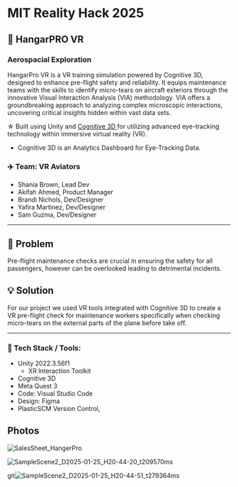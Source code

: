 # MIT Reality Hack 2025
## 🥽 HangarPRO VR
### Aerospacial Exploration

HangarPro VR is a VR training simulation powered by Cognitive 3D, designed to enhance pre-flight safety and reliability. It equips maintenance teams with the skills to identify micro-tears on aircraft exteriors through the innovative Visual Interaction Analysis (VIA) methodology. VIA offers a groundbreaking approach to analyzing complex microscopic interactions, uncovering critical insights hidden within vast data sets.

☆ Built using Unity and <a href='https://app.cognitive3d.com/'> Cognitive 3D </a> for utilizing advanced eye-tracking technology within immersive virtual reality (VR).

- Cognitive 3D is an Analytics Dashboard for Eye-Tracking Data.

### ✈️ Team: VR Aviators
- Shania Brown, Lead Dev
- Akifah Ahmed,	Product Manager
- Brandi Nichols,	Dev/Designer
- Yafira Martinez,	Dev/Designer
- Sam Guzma, Dev/Designer

---

## 💢 Problem

Pre-flight maintenance checks are crucial in ensuring the safety for all passengers, however can be overlooked leading to detrimental incidents.

## 💡 Solution

For our project we used VR tools integrated with Cognitive 3D to create a VR pre-flight check for maintenance workers specifically when checking micro-tears on the external parts of the plane before take off.

---

<h3><b>🔧 Tech Stack / Tools:</b></h3>

- Unity 2022.3.56f1  
  - XR Interaction Toolkit
- Cognitive 3D
- Meta Quest 3
- Code: Visual Studio Code
- Design: Figma
- PlasticSCM Version Control, 


## Photos 
![SalesSheet_HangerPro](https://github.com/user-attachments/assets/81bb21b7-cc8e-4845-b9c6-d1af99797a07)

![SampleScene2_D2025-01-25_H20-44-20_t209570ms](https://github.com/user-attachments/assets/b12042f8-b68b-4d71-b3c0-a1f4f9154a68)

 git![SampleScene2_D2025-01-25_H20-44-51_t279364ms](https://github.com/user-attachments/assets/ec8faa04-3176-400a-a478-eed64eea6430)
 
